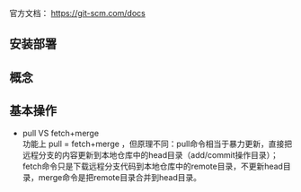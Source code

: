 官方文档： https://git-scm.com/docs

## 安装部署

## 概念

## 基本操作
* pull VS fetch+merge    
功能上 pull = fetch+merge ，但原理不同：pull命令相当于暴力更新，直接把远程分支的内容更新到本地仓库中的head目录（add/commit操作目录）；fetch命令只是下载远程分支代码到本地仓库中的remote目录，不更新head目录，merge命令是把remote目录合并到head目录。
